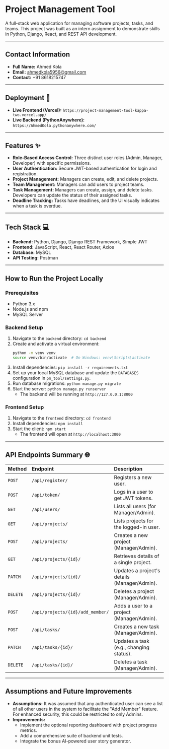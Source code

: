 # Project Management Tool

A full-stack web application for managing software projects, tasks, and teams. This project was built as an intern assignment to demonstrate skills in Python, Django, React, and REST API development.

---

## **Contact Information**

* **Full Name:** Ahmed Kola
* **Email:** ahmedkola5956@gmail.com
* **Contact:** +91 8618215747

---

## **Deployment** 🚀

* **Live Frontend (Vercel):** `https://project-management-tool-kappa-two.vercel.app/`
* **Live Backend (PythonAnywhere):** `https://AhmedKola.pythonanywhere.com/`

---

## **Features** ✨

* **Role-Based Access Control:** Three distinct user roles (Admin, Manager, Developer) with specific permissions.
* **User Authentication:** Secure JWT-based authentication for login and registration.
* **Project Management:** Managers can create, edit, and delete projects.
* **Team Management:** Managers can add users to project teams.
* **Task Management:** Managers can create, assign, and delete tasks. Developers can update the status of their assigned tasks.
* **Deadline Tracking:** Tasks have deadlines, and the UI visually indicates when a task is overdue.

---

## **Tech Stack** 💻

* **Backend:** Python, Django, Django REST Framework, Simple JWT
* **Frontend:** JavaScript, React, React Router, Axios
* **Database:** MySQL
* **API Testing:** Postman

---

## **How to Run the Project Locally**

### **Prerequisites**

* Python 3.x
* Node.js and npm
* MySQL Server

### **Backend Setup**

1.  Navigate to the `backend` directory: `cd backend`
2.  Create and activate a virtual environment:
    ```bash
    python -m venv venv
    source venv/bin/activate  # On Windows: venv\Scripts\activate
    ```
3.  Install dependencies: `pip install -r requirements.txt`
4.  Set up your local MySQL database and update the `DATABASES` configuration in `pm_tool/settings.py`.
5.  Run database migrations: `python manage.py migrate`
6.  Start the server: `python manage.py runserver`
    * The backend will be running at `http://127.0.0.1:8000`

### **Frontend Setup**

1.  Navigate to the `frontend` directory: `cd frontend`
2.  Install dependencies: `npm install`
3.  Start the client: `npm start`
    * The frontend will open at `http://localhost:3000`

---

## **API Endpoints Summary** 🌐

| Method | Endpoint                       | Description                                  |
| :----- | :----------------------------- | :------------------------------------------- |
| `POST` | `/api/register/`               | Registers a new user.                        |
| `POST` | `/api/token/`                  | Logs in a user to get JWT tokens.            |
| `GET`  | `/api/users/`                  | Lists all users (for Manager/Admin).         |
| `GET`  | `/api/projects/`               | Lists projects for the logged-in user.       |
| `POST` | `/api/projects/`               | Creates a new project (Manager/Admin).       |
| `GET`  | `/api/projects/{id}/`          | Retrieves details of a single project.       |
| `PATCH`| `/api/projects/{id}/`          | Updates a project's details (Manager/Admin). |
| `DELETE`| `/api/projects/{id}/`          | Deletes a project (Manager/Admin).           |
| `POST` | `/api/projects/{id}/add_member/` | Adds a user to a project (Manager/Admin).    |
| `POST` | `/api/tasks/`                  | Creates a new task (Manager/Admin).          |
| `PATCH`| `/api/tasks/{id}/`             | Updates a task (e.g., changing status).      |
| `DELETE`| `/api/tasks/{id}/`             | Deletes a task (Manager/Admin).              |

---

## **Assumptions and Future Improvements**

* **Assumptions:** It was assumed that any authenticated user can see a list of all other users in the system to facilitate the "Add Member" feature. For enhanced security, this could be restricted to only Admins.
* **Improvements:**
    * Implement the optional reporting dashboard with project progress metrics.
    * Add a comprehensive suite of backend unit tests.
    * Integrate the bonus AI-powered user story generator.

